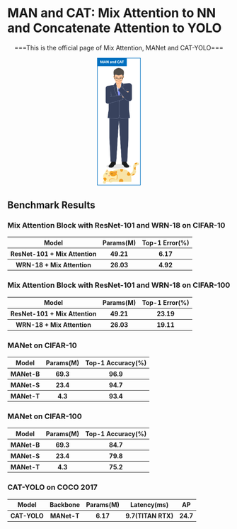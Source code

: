 # MAN and CAT: Mix Attention to NN and Concatenate Attention to YOLO
<div align="center">
  <p>===This is the official page of Mix Attention, MANet and CAT-YOLO===</p>
  <img src="https://github.com/GuanRunwei/MAN-and-CAT/blob/main/logo1.png" width=100 alt="CAT-YOLO">
 </div>
 
 
 ## Benchmark Results
 
 ### Mix Attention Block with ResNet-101 and WRN-18 on CIFAR-10
 
<table>
        <tr>
            <th>Model</th>
            <th>Params(M)</th>
            <th>Top-1 Error(%)</th>
        </tr>
        <tr>
            <th>ResNet-101 + Mix Attention</th>
            <th>49.21</th>
            <th>6.17</th>
        </tr>
        <tr>
            <th>WRN-18 + Mix Attention</th>
            <th>26.03</th>
            <th>4.92</th>
        </tr>
</table>
    
    
### Mix Attention Block with ResNet-101 and WRN-18 on CIFAR-100

<table>
        <tr>
            <th>Model</th>
            <th>Params(M)</th>
            <th>Top-1 Error(%)</th>
        </tr>
        <tr>
            <th>ResNet-101 + Mix Attention</th>
            <th>49.21</th>
            <th>23.19</th>
        </tr>
        <tr>
            <th>WRN-18 + Mix Attention</th>
            <th>26.03</th>
            <th>19.11</th>
        </tr>
</table>


### MANet on CIFAR-10

<table>
        <tr>
            <th>Model</th>
            <th>Params(M)</th>
            <th>Top-1 Accuracy(%)</th>
        </tr>
        <tr>
            <th>MANet-B</th>
            <th>69.3</th>
            <th>96.9</th>
        </tr>
        <tr>
            <th>MANet-S</th>
            <th>23.4</th>
            <th>94.7</th>
        </tr>
         <tr>
            <th>MANet-T</th>
            <th>4.3</th>
            <th>93.4</th>
        </tr>
</table>


### MANet on CIFAR-100

<table>
        <tr>
            <th>Model</th>
            <th>Params(M)</th>
            <th>Top-1 Accuracy(%)</th>
        </tr>
        <tr>
            <th>MANet-B</th>
            <th>69.3</th>
            <th>84.7</th>
        </tr>
        <tr>
            <th>MANet-S</th>
            <th>23.4</th>
            <th>79.8</th>
        </tr>
         <tr>
            <th>MANet-T</th>
            <th>4.3</th>
            <th>75.2</th>
        </tr>
</table>


### CAT-YOLO on COCO 2017
<table>
        <tr>
            <th>Model</th>
            <th>Backbone</th>
          <th>Params(M)</th>
          <th>Latency(ms)</th>
            <th>AP</th>
        </tr>
        <tr>
            <th>CAT-YOLO</th>
            <th>MANet-T</th>
            <th>6.17</th>
          <th>9.7(TITAN RTX)</th>
          <th>24.7</th>
        </tr>
</table>

